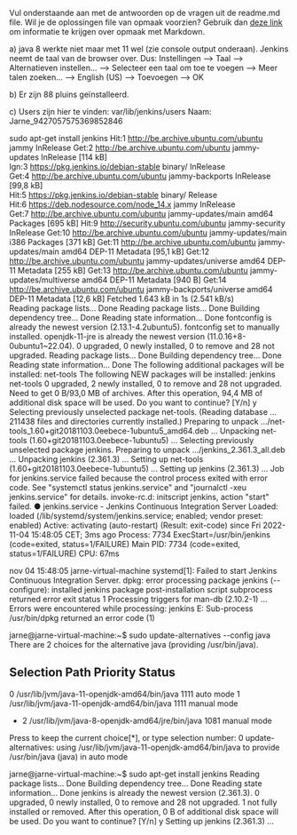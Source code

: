 Vul onderstaande aan met de antwoorden op de vragen uit de readme.md file. Wil je de oplossingen file van opmaak voorzien? Gebruik dan [deze link](https://github.com/adam-p/markdown-here/wiki/Markdown-Cheatsheet) om informatie te krijgen over
opmaak met Markdown.


a) java 8 werkte niet maar met 11 wel (zie console output onderaan).
   Jenkins neemt de taal van de browser over. Dus: Instellingen --> Taal --> Alternatieven instellen... --> Selecteer een taal om toe te voegen --> Meer talen zoeken... --> English (US) --> Toevoegen --> OK


b) Er zijn 88 pluins geïnstalleerd.


c) Users zijn hier te vinden: var/lib/jenkins/users
   Naam: Jarne_9427057575369852846
   
   
   sudo apt-get install jenkins
Hit:1 http://be.archive.ubuntu.com/ubuntu jammy InRelease
Get:2 http://be.archive.ubuntu.com/ubuntu jammy-updates InRelease [114 kB]                                           
Ign:3 https://pkg.jenkins.io/debian-stable binary/ InRelease                                                         
Get:4 http://be.archive.ubuntu.com/ubuntu jammy-backports InRelease [99,8 kB]                                        
Hit:5 https://pkg.jenkins.io/debian-stable binary/ Release                                           
Hit:6 https://deb.nodesource.com/node_14.x jammy InRelease                                           
Get:7 http://be.archive.ubuntu.com/ubuntu jammy-updates/main amd64 Packages [695 kB]
Hit:9 http://security.ubuntu.com/ubuntu jammy-security InRelease
Get:10 http://be.archive.ubuntu.com/ubuntu jammy-updates/main i386 Packages [371 kB]
Get:11 http://be.archive.ubuntu.com/ubuntu jammy-updates/main amd64 DEP-11 Metadata [95,1 kB]
Get:12 http://be.archive.ubuntu.com/ubuntu jammy-updates/universe amd64 DEP-11 Metadata [255 kB]
Get:13 http://be.archive.ubuntu.com/ubuntu jammy-updates/multiverse amd64 DEP-11 Metadata [940 B]
Get:14 http://be.archive.ubuntu.com/ubuntu jammy-backports/universe amd64 DEP-11 Metadata [12,6 kB]
Fetched 1.643 kB in 1s (2.541 kB/s)                               
Reading package lists... Done
Reading package lists... Done
Building dependency tree... Done
Reading state information... Done
fontconfig is already the newest version (2.13.1-4.2ubuntu5).
fontconfig set to manually installed.
openjdk-11-jre is already the newest version (11.0.16+8-0ubuntu1~22.04).
0 upgraded, 0 newly installed, 0 to remove and 28 not upgraded.
Reading package lists... Done
Building dependency tree... Done
Reading state information... Done
The following additional packages will be installed:
  net-tools
The following NEW packages will be installed:
  jenkins net-tools
0 upgraded, 2 newly installed, 0 to remove and 28 not upgraded.
Need to get 0 B/93,0 MB of archives.
After this operation, 94,4 MB of additional disk space will be used.
Do you want to continue? [Y/n] y
Selecting previously unselected package net-tools.
(Reading database ... 211438 files and directories currently installed.)
Preparing to unpack .../net-tools_1.60+git20181103.0eebece-1ubuntu5_amd64.deb ...
Unpacking net-tools (1.60+git20181103.0eebece-1ubuntu5) ...
Selecting previously unselected package jenkins.
Preparing to unpack .../jenkins_2.361.3_all.deb ...
Unpacking jenkins (2.361.3) ...
Setting up net-tools (1.60+git20181103.0eebece-1ubuntu5) ...
Setting up jenkins (2.361.3) ...
Job for jenkins.service failed because the control process exited with error code.
See "systemctl status jenkins.service" and "journalctl -xeu jenkins.service" for details.
invoke-rc.d: initscript jenkins, action "start" failed.
● jenkins.service - Jenkins Continuous Integration Server
     Loaded: loaded (/lib/systemd/system/jenkins.service; enabled; vendor preset: enabled)
     Active: activating (auto-restart) (Result: exit-code) since Fri 2022-11-04 15:48:05 CET; 3ms ago
    Process: 7734 ExecStart=/usr/bin/jenkins (code=exited, status=1/FAILURE)
   Main PID: 7734 (code=exited, status=1/FAILURE)
        CPU: 67ms

nov 04 15:48:05 jarne-virtual-machine systemd[1]: Failed to start Jenkins Continuous Integration Server.
dpkg: error processing package jenkins (--configure):
 installed jenkins package post-installation script subprocess returned error exit status 1
Processing triggers for man-db (2.10.2-1) ...
Errors were encountered while processing:
 jenkins
E: Sub-process /usr/bin/dpkg returned an error code (1)

jarne@jarne-virtual-machine:~$ sudo update-alternatives --config java
There are 2 choices for the alternative java (providing /usr/bin/java).

  Selection    Path                                            Priority   Status
------------------------------------------------------------
  0            /usr/lib/jvm/java-11-openjdk-amd64/bin/java      1111      auto mode
  1            /usr/lib/jvm/java-11-openjdk-amd64/bin/java      1111      manual mode
* 2            /usr/lib/jvm/java-8-openjdk-amd64/jre/bin/java   1081      manual mode

Press <enter> to keep the current choice[*], or type selection number: 0
update-alternatives: using /usr/lib/jvm/java-11-openjdk-amd64/bin/java to provide /usr/bin/java (java) in auto mode


jarne@jarne-virtual-machine:~$ sudo apt-get install jenkins
Reading package lists... Done
Building dependency tree... Done
Reading state information... Done
jenkins is already the newest version (2.361.3).
0 upgraded, 0 newly installed, 0 to remove and 28 not upgraded.
1 not fully installed or removed.
After this operation, 0 B of additional disk space will be used.
Do you want to continue? [Y/n] y
Setting up jenkins (2.361.3) ...

